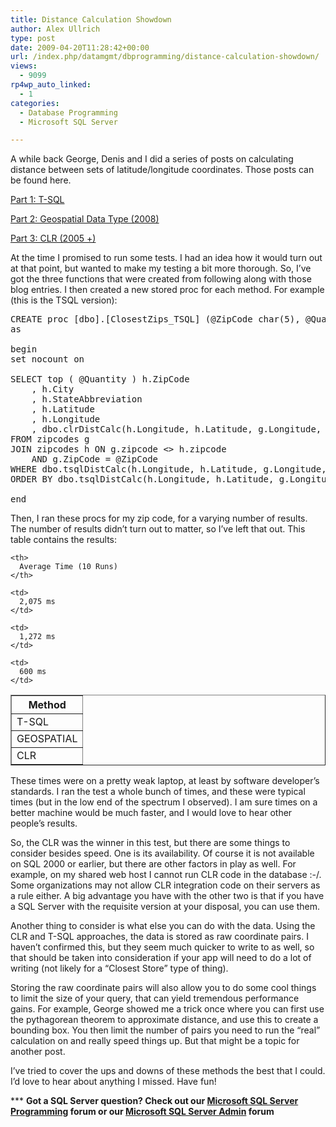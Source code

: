 ```yaml
---
title: Distance Calculation Showdown
author: Alex Ullrich
type: post
date: 2009-04-20T11:28:42+00:00
url: /index.php/datamgmt/dbprogramming/distance-calculation-showdown/
views:
  - 9099
rp4wp_auto_linked:
  - 1
categories:
  - Database Programming
  - Microsoft SQL Server

---
```

A while back George, Denis and I did a series of posts on calculating distance between sets of latitude/longitude coordinates. Those posts can be found here.

[Part 1: T-SQL][1]
  
[Part 2: Geospatial Data Type (2008)][2]
  
[Part 3: CLR (2005 +)][3]

At the time I promised to run some tests. I had an idea how it would turn out at that point, but wanted to make my testing a bit more thorough. So, I&#8217;ve got the three functions that were created from following along with those blog entries. I then created a new stored proc for each method. For example (this is the TSQL version):

<pre>CREATE proc [dbo].[ClosestZips_TSQL] (@ZipCode char(5), @Quantity int)
as

begin
set nocount on

SELECT top ( @Quantity ) h.ZipCode
	, h.City
	, h.StateAbbreviation
	, h.Latitude
	, h.Longitude
	, dbo.clrDistCalc(h.Longitude, h.Latitude, g.Longitude, g.Latitude) as Distance 
FROM zipcodes g
JOIN zipcodes h ON g.zipcode &lt;&gt; h.zipcode
	AND g.ZipCode = @ZipCode
WHERE dbo.tsqlDistCalc(h.Longitude, h.Latitude, g.Longitude, g.Latitude)&lt;=(200 * 1609.344)
ORDER BY dbo.tsqlDistCalc(h.Longitude, h.Latitude, g.Longitude, g.Latitude)

end</pre>

Then, I ran these procs for my zip code, for a varying number of results. The number of results didn&#8217;t turn out to matter, so I&#8217;ve left that out. This table contains the results:

<table border="1" cellpadding="2" align="center">
  <tr>
    <th>
      Method
    </th>
    
    <th>
      Average Time (10 Runs)
    </th>
  </tr>
  
  <tr>
    <td>
      T-SQL
    </td>
    
    <td>
      2,075 ms
    </td>
  </tr>
  
  <tr>
    <td>
      GEOSPATIAL
    </td>
    
    <td>
      1,272 ms
    </td>
  </tr>
  
  <tr>
    <td>
      CLR
    </td>
    
    <td>
      600 ms
    </td>
  </tr>
</table>

These times were on a pretty weak laptop, at least by software developer&#8217;s standards. I ran the test a whole bunch of times, and these were typical times (but in the low end of the spectrum I observed). I am sure times on a better machine would be much faster, and I would love to hear other people&#8217;s results.

So, the CLR was the winner in this test, but there are some things to consider besides speed. One is its availability. Of course it is not available on SQL 2000 or earlier, but there are other factors in play as well. For example, on my shared web host I cannot run CLR code in the database :-/. Some organizations may not allow CLR integration code on their servers as a rule either. A big advantage you have with the other two is that if you have a SQL Server with the requisite version at your disposal, you can use them. 

Another thing to consider is what else you can do with the data. Using the CLR and T-SQL approaches, the data is stored as raw coordinate pairs. I haven&#8217;t confirmed this, but they seem much quicker to write to as well, so that should be taken into consideration if your app will need to do a lot of writing (not likely for a &#8220;Closest Store&#8221; type of thing).

Storing the raw coordinate pairs will also allow you to do some cool things to limit the size of your query, that can yield tremendous performance gains. For example, George showed me a trick once where you can first use the pythagorean theorem to approximate distance, and use this to create a bounding box. You then limit the number of pairs you need to run the &#8220;real&#8221; calculation on and really speed things up. But that might be a topic for another post.

I&#8217;ve tried to cover the ups and downs of these methods the best that I could. I&#8217;d love to hear about anything I missed. Have fun!

\*** **Got a SQL Server question? Check out our [Microsoft SQL Server Programming][4] forum or our [Microsoft SQL Server Admin][5] forum**

 [1]: /index.php/DataMgmt/DataDesign/sql-server-zipcode-latitude-longitude-pr
 [2]: /index.php/DataMgmt/DataDesign/sql-server-2008-proximity-search-with-th
 [3]: /index.php/DataMgmt/DBProgramming/sql-server-distance-calculation-option-3
 [4]: http://forum.ltd.local/viewforum.php?f=17
 [5]: http://forum.ltd.local/viewforum.php?f=22